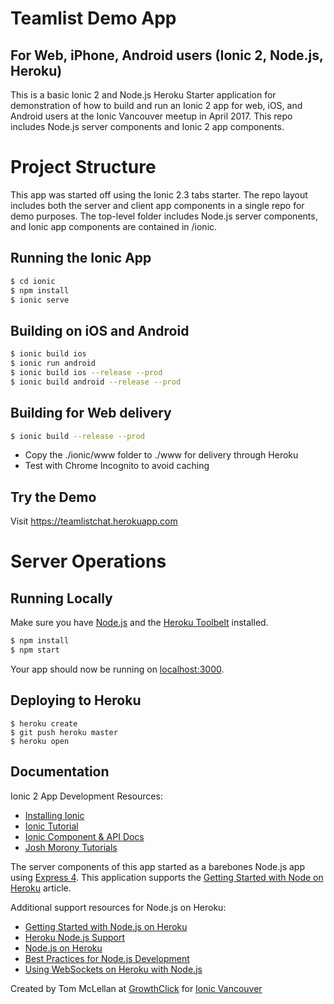 # Teamlist Demo App 
## For Web, iPhone, Android users (Ionic 2, Node.js, Heroku) 
This is a basic Ionic 2 and Node.js Heroku Starter application for demonstration of how to build and run an Ionic 2 app for web, iOS, and Android users at the Ionic Vancouver meetup in April 2017.  This repo includes Node.js server components and Ionic 2 app components. 

# Project Structure 

This app was started off using the Ionic 2.3 tabs starter. The repo layout includes both the server and client app components in a single repo for demo purposes. The top-level folder includes Node.js server components, and Ionic app components are contained in /ionic.  

## Running the Ionic App  
```sh
$ cd ionic
$ npm install 
$ ionic serve 
```

## Building on iOS and Android 
```sh
$ ionic build ios  
$ ionic run android 
$ ionic build ios --release --prod 
$ ionic build android --release --prod 
```

## Building for Web delivery 
```sh
$ ionic build --release --prod 
```
- Copy the ./ionic/www folder to ./www for delivery through Heroku 
- Test with Chrome Incognito to avoid caching 


## Try the Demo 
Visit https://teamlistchat.herokuapp.com

# Server Operations
## Running Locally

Make sure you have [Node.js](http://nodejs.org/) and the [Heroku Toolbelt](https://toolbelt.heroku.com/) installed.

```sh
$ npm install
$ npm start
```

Your app should now be running on [localhost:3000](http://localhost:3000/).

## Deploying to Heroku

```
$ heroku create
$ git push heroku master
$ heroku open
```

## Documentation

Ionic 2 App Development Resources: 

- [Installing Ionic](https://ionicframework.com/docs/intro/installation/)
- [Ionic Tutorial](https://ionicframework.com/docs/intro/tutorial/) 
- [Ionic Component & API Docs](https://ionicframework.com/docs/components/#overview)
- [Josh Morony Tutorials](https://www.joshmorony.com/beginners-guide-to-getting-started-with-ionic-2/)

The server components of this app started as a barebones Node.js app using [Express 4](http://expressjs.com/).  This application supports the [Getting Started with Node on Heroku](https://devcenter.heroku.com/articles/getting-started-with-nodejs) article.

Additional support resources for Node.js on Heroku: 

- [Getting Started with Node.js on Heroku](https://devcenter.heroku.com/articles/getting-started-with-nodejs)
- [Heroku Node.js Support](https://devcenter.heroku.com/articles/nodejs-support)
- [Node.js on Heroku](https://devcenter.heroku.com/categories/nodejs)
- [Best Practices for Node.js Development](https://devcenter.heroku.com/articles/node-best-practices)
- [Using WebSockets on Heroku with Node.js](https://devcenter.heroku.com/articles/node-websockets)

Created by Tom McLellan at [GrowthClick](http://www.growthclick.com) for [Ionic Vancouver](https://www.meetup.com/ion-van/)